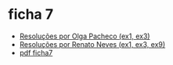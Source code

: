 # ficha 7

- [Resoluções por Olga Pacheco (ex1, ex3)](https://github.com/giventofly/cp1920/blob/master/ficha6/tp1.md)
- [Resoluções por Renato Neves (ex1, ex3, ex9)](https://github.com/giventofly/cp1920/blob/master/ficha6/tp3.md)
- [pdf ficha7](https://github.com/giventofly/cp1920/blob/master/ficha4/cp1920f07.pdf)